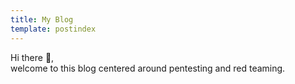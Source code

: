 ```yaml
---
title: My Blog
template: postindex
---
```


Hi there 👋,  
welcome to this blog centered around pentesting and red teaming.
